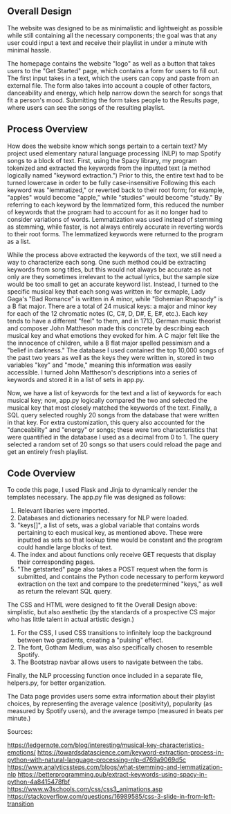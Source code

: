 Overall Design
-----------------------------------
The website was designed to be as minimalistic and lightweight as possible while still containing all the necessary components; the goal was that any user could input a text and receive their playlist in under a minute with minimal hassle.

The homepage contains the website "logo" as well as a button that takes users to the "Get Started" page, which contains a form for users to fill out. The first input takes in a text, which the users can copy and paste from an external file. The form also takes into account a couple of other factors, danceability and energy, which help narrow down the search for songs that fit a person's mood. Submitting the form takes people to the Results page, where users can see the songs of the resulting playlist.

Process Overview
-----------------------------------
How does the website know which songs pertain to a certain text? My project used elementary natural language processing (NLP) to map Spotify songs to a block of text. First, using the Spacy library, my program tokenized and extracted the keywords from the inputted text (a method logically named "keyword extraction.") Prior to this, the entire text had to be turned lowercase in order to be fully case-insensitive Following this each keyword was "lemmatized," or reverted back to their root form; for example, "apples" would become "apple," while "studies" would become "study." By referring to each keyword by the lemmatized form, this reduced the number of keywords that the program had to account for as it no longer had to consider variations of words. Lemmatization was used instead of stemming as stemming, while faster, is not always entirely accurate in reverting words to their root forms. The lemmatized keywords were returned to the program as a list.

While the process above extracted the keywords of the text, we still need a way to characterize each song. One such method could be extracting keywords from song titles, but this would not always be accurate as not only are they sometimes irrelevant to the actual lyrics, but the sample size would be too small to get an accurate keyword list. Instead, I turned to the specific musical key that each song was written in: for exmaple, Lady Gaga's "Bad Romance" is written in A minor, while "Bohemian Rhapsody" is a B flat major. There are a total of 24 musical keys: a major and minor key for each of the 12 chromatic notes (C, C#, D, D#, E, E#, etc.). Each key tends to have a different "feel" to them, and in 1713, German music theorist and composer John Mattheson made this concrete by describing each musical key and what emotions they evoked for him. A C major felt like the the innocence of children, while a B flat major spelled pessimism and a "belief in darkness." The database I used contained the top 10,000 songs of the past two years as well as the keys they were written in, stored in two variables "key" and "mode," meaning this information was easily accessible. I turned John Mattheson's descriptions into a series of keywords and stored it in a list of sets in app.py.

Now, we have a list of keywords for the text and a list of keywords for each musical key; now, app.py logically compared the two and selected the musical key that most closely matched the keywords of the text. Finally, a SQL query selected roughly 20 songs from the database that were written in that key. For extra customization, this query also accounted for the "danceability" and "energy" or songs; these were two characteristics that were quantified in the database I used as a decimal from 0 to 1. The query selected a random set of 20 songs so that users could reload the page and get an entirely fresh playlist.

Code Overview
-----------------------------------

To code this page, I used Flask and Jinja to dynamically render the templates necessary. The app.py file was designed as follows:

1) Relevant libaries were imported.
2) Databases and dictionaries necessary for NLP were loaded.
3) "keys[]", a list of sets, was a global variable that contains words pertaining to each musical key, as mentioned above. These were inputted as sets so that lookup time would be constant and the program could handle large blocks of text.
4) The index and about functions only receive GET requests that display their corresponding pages.
5) "The getstarted" page also takes a POST request when the form is submitted, and contains the Python code necessary to perform keyword extraction on the text and compare to the predetermined "keys," as well as return the relevant SQL query.

The CSS and HTML were designed to fit the Overall Design above: simplistic, but also aesthetic (by the standards of a prospective CS major who has little talent in actual artistic design.)

1) For the CSS, I used CSS transitions to infinitely loop the background between two gradients, creating a "pulsing" effect.
2) The font, Gotham Medium, was also specifically chosen to resemble Spotify.
3) The Bootstrap navbar allows users to navigate between the tabs.

Finally, the NLP processing function once included in a separate file, helpers.py, for better organization.

The Data page provides users some extra information about their playlist choices, by representing the average valence (positivity), popularity (as measured by Spotify users), and the average tempo (measured in beats per minute.)

Sources:

https://ledgernote.com/blog/interesting/musical-key-characteristics-emotions/
https://towardsdatascience.com/keyword-extraction-process-in-python-with-natural-language-processing-nlp-d769a9069d5c
https://www.analyticssteps.com/blogs/what-stemming-and-lemmatization-nlp
https://betterprogramming.pub/extract-keywords-using-spacy-in-python-4a8415478fbf
https://www.w3schools.com/css/css3_animations.asp
https://stackoverflow.com/questions/16989585/css-3-slide-in-from-left-transition
